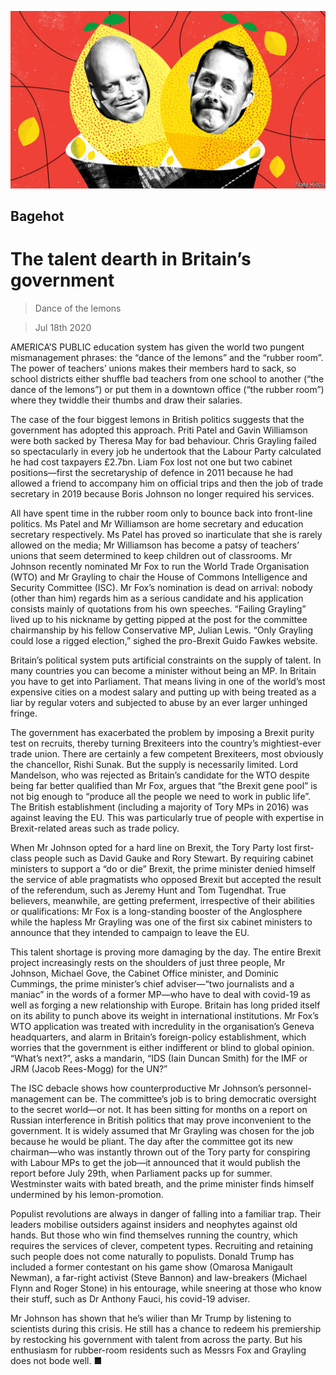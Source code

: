 ![](./images/20200718_BRD000.jpg)

## Bagehot

# The talent dearth in Britain’s government

> Dance of the lemons

> Jul 18th 2020

AMERICA’S PUBLIC education system has given the world two pungent mismanagement phrases: the “dance of the lemons” and the “rubber room”. The power of teachers’ unions makes their members hard to sack, so school districts either shuffle bad teachers from one school to another (“the dance of the lemons”) or put them in a downtown office (“the rubber room”) where they twiddle their thumbs and draw their salaries.

The case of the four biggest lemons in British politics suggests that the government has adopted this approach. Priti Patel and Gavin Williamson were both sacked by Theresa May for bad behaviour. Chris Grayling failed so spectacularly in every job he undertook that the Labour Party calculated he had cost taxpayers £2.7bn. Liam Fox lost not one but two cabinet positions—first the secretaryship of defence in 2011 because he had allowed a friend to accompany him on official trips and then the job of trade secretary in 2019 because Boris Johnson no longer required his services.

All have spent time in the rubber room only to bounce back into front-line politics. Ms Patel and Mr Williamson are home secretary and education secretary respectively. Ms Patel has proved so inarticulate that she is rarely allowed on the media; Mr Williamson has become a patsy of teachers’ unions that seem determined to keep children out of classrooms. Mr Johnson recently nominated Mr Fox to run the World Trade Organisation (WTO) and Mr Grayling to chair the House of Commons Intelligence and Security Committee (ISC). Mr Fox’s nomination is dead on arrival: nobody (other than him) regards him as a serious candidate and his application consists mainly of quotations from his own speeches. “Failing Grayling” lived up to his nickname by getting pipped at the post for the committee chairmanship by his fellow Conservative MP, Julian Lewis. “Only Grayling could lose a rigged election,” sighed the pro-Brexit Guido Fawkes website.

Britain’s political system puts artificial constraints on the supply of talent. In many countries you can become a minister without being an MP. In Britain you have to get into Parliament. That means living in one of the world’s most expensive cities on a modest salary and putting up with being treated as a liar by regular voters and subjected to abuse by an ever larger unhinged fringe.

The government has exacerbated the problem by imposing a Brexit purity test on recruits, thereby turning Brexiteers into the country’s mightiest-ever trade union. There are certainly a few competent Brexiteers, most obviously the chancellor, Rishi Sunak. But the supply is necessarily limited. Lord Mandelson, who was rejected as Britain’s candidate for the WTO despite being far better qualified than Mr Fox, argues that “the Brexit gene pool” is not big enough to “produce all the people we need to work in public life”. The British establishment (including a majority of Tory MPs in 2016) was against leaving the EU. This was particularly true of people with expertise in Brexit-related areas such as trade policy.

When Mr Johnson opted for a hard line on Brexit, the Tory Party lost first-class people such as David Gauke and Rory Stewart. By requiring cabinet ministers to support a “do or die” Brexit, the prime minister denied himself the service of able pragmatists who opposed Brexit but accepted the result of the referendum, such as Jeremy Hunt and Tom Tugendhat. True believers, meanwhile, are getting preferment, irrespective of their abilities or qualifications: Mr Fox is a long-standing booster of the Anglosphere while the hapless Mr Grayling was one of the first six cabinet ministers to announce that they intended to campaign to leave the EU.

This talent shortage is proving more damaging by the day. The entire Brexit project increasingly rests on the shoulders of just three people, Mr Johnson, Michael Gove, the Cabinet Office minister, and Dominic Cummings, the prime minister’s chief adviser—“two journalists and a maniac” in the words of a former MP—who have to deal with covid-19 as well as forging a new relationship with Europe. Britain has long prided itself on its ability to punch above its weight in international institutions. Mr Fox’s WTO application was treated with incredulity in the organisation’s Geneva headquarters, and alarm in Britain’s foreign-policy establishment, which worries that the government is either indifferent or blind to global opinion. “What’s next?”, asks a mandarin, “IDS (Iain Duncan Smith) for the IMF or JRM (Jacob Rees-Mogg) for the UN?”

The ISC debacle shows how counterproductive Mr Johnson’s personnel-management can be. The committee’s job is to bring democratic oversight to the secret world—or not. It has been sitting for months on a report on Russian interference in British politics that may prove inconvenient to the government. It is widely assumed that Mr Grayling was chosen for the job because he would be pliant. The day after the committee got its new chairman—who was instantly thrown out of the Tory party for conspiring with Labour MPs to get the job—it announced that it would publish the report before July 29th, when Parliament packs up for summer. Westminster waits with bated breath, and the prime minister finds himself undermined by his lemon-promotion.

Populist revolutions are always in danger of falling into a familiar trap. Their leaders mobilise outsiders against insiders and neophytes against old hands. But those who win find themselves running the country, which requires the services of clever, competent types. Recruiting and retaining such people does not come naturally to populists. Donald Trump has included a former contestant on his game show (Omarosa Manigault Newman), a far-right activist (Steve Bannon) and law-breakers (Michael Flynn and Roger Stone) in his entourage, while sneering at those who know their stuff, such as Dr Anthony Fauci, his covid-19 adviser.

Mr Johnson has shown that he’s wilier than Mr Trump by listening to scientists during this crisis. He still has a chance to redeem his premiership by restocking his government with talent from across the party. But his enthusiasm for rubber-room residents such as Messrs Fox and Grayling does not bode well. ■